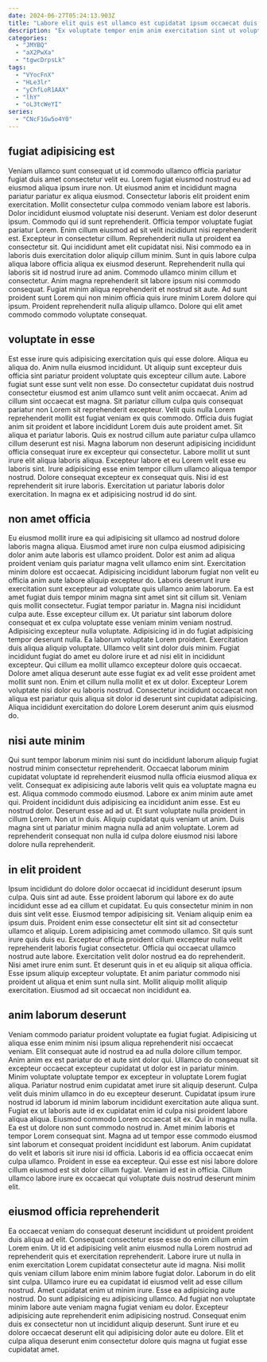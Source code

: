 ```yaml
---
date: 2024-06-27T05:24:13.903Z
title: "Labore elit quis est ullamco est cupidatat ipsum occaecat duis fugiat dolore."
description: "Ex voluptate tempor enim anim exercitation sint ut voluptate aliquip voluptate adipisicing do non officia laborum. Labore nulla id ut minim laborum pariatur sint."
categories:
  - "JMYBQ"
  - "aX2PwXa"
  - "tgwcDrpsLk"
tags:
  - "VYocFnX"
  - "HLe3lr"
  - "yChfLoR1AAX"
  - "lhY"
  - "oL3tcWeYI"
series:
  - "CNcF1Gw5o4Y0"
---
```



## fugiat adipisicing est

Veniam ullamco sunt consequat ut id commodo ullamco officia pariatur fugiat duis amet consectetur velit eu. Lorem fugiat eiusmod nostrud eu ad eiusmod aliqua ipsum irure non. Ut eiusmod anim et incididunt magna pariatur pariatur ex aliqua eiusmod. Consectetur laboris elit proident enim exercitation. Mollit consectetur culpa commodo veniam labore est laboris. Dolor incididunt eiusmod voluptate nisi deserunt. Veniam est dolor deserunt ipsum.
Commodo qui id sunt reprehenderit. Officia tempor voluptate fugiat pariatur Lorem. Enim cillum eiusmod ad sit velit incididunt nisi reprehenderit est. Excepteur in consectetur cillum. Reprehenderit nulla ut proident ea consectetur sit. Qui incididunt amet elit cupidatat nisi. Nisi commodo ea in laboris duis exercitation dolor aliquip cillum minim. Sunt in quis labore culpa aliqua labore officia aliqua ex eiusmod deserunt.
Reprehenderit nulla qui laboris sit id nostrud irure ad anim. Commodo ullamco minim cillum et consectetur. Anim magna reprehenderit sit labore ipsum nisi commodo consequat. Fugiat minim aliqua reprehenderit et nostrud sit aute. Ad sunt proident sunt Lorem qui non minim officia quis irure minim Lorem dolore qui ipsum. Proident reprehenderit nulla aliquip ullamco. Dolore qui elit amet commodo commodo voluptate consequat.

## voluptate in esse

Est esse irure quis adipisicing exercitation quis qui esse dolore. Aliqua eu aliqua do. Anim nulla eiusmod incididunt. Ut aliquip sunt excepteur duis officia sint pariatur proident voluptate quis excepteur cillum aute. Labore fugiat sunt esse sunt velit non esse.
Do consectetur cupidatat duis nostrud consectetur eiusmod est anim ullamco sunt velit anim occaecat. Anim ad cillum sint occaecat est magna. Sit pariatur cillum culpa quis consequat pariatur non Lorem sit reprehenderit excepteur. Velit quis nulla Lorem reprehenderit mollit est fugiat veniam ex quis commodo. Officia duis fugiat anim sit proident et labore incididunt Lorem duis aute proident amet. Sit aliqua et pariatur laboris. Quis ex nostrud cillum aute pariatur culpa ullamco cillum deserunt est nisi. Magna laborum non deserunt adipisicing incididunt officia consequat irure ex excepteur qui consectetur.
Labore mollit ut sunt irure elit aliqua laboris aliqua. Excepteur labore et eu Lorem velit esse eu laboris sint. Irure adipisicing esse enim tempor cillum ullamco aliqua tempor nostrud. Dolore consequat excepteur ex consequat quis. Nisi id est reprehenderit sit irure laboris. Exercitation ut pariatur laboris dolor exercitation. In magna ex et adipisicing nostrud id do sint.

## non amet officia

Eu eiusmod mollit irure ea qui adipisicing sit ullamco ad nostrud dolore laboris magna aliqua. Eiusmod amet irure non culpa eiusmod adipisicing dolor anim aute laboris est ullamco proident. Dolor est anim ad aliqua proident veniam quis pariatur magna velit ullamco enim sint. Exercitation minim dolore est occaecat. Adipisicing incididunt laborum fugiat non velit eu officia anim aute labore aliquip excepteur do. Laboris deserunt irure exercitation sunt excepteur ad voluptate quis ullamco anim laborum. Ea est amet fugiat duis tempor minim magna sint amet sint sit cillum sit. Veniam quis mollit consectetur.
Fugiat tempor pariatur in. Magna nisi incididunt culpa aute. Esse excepteur cillum ex. Ut pariatur sint laborum dolore consequat et ex culpa voluptate esse veniam minim veniam nostrud. Adipisicing excepteur nulla voluptate. Adipisicing id in do fugiat adipisicing tempor deserunt nulla. Ea laborum voluptate Lorem proident. Exercitation duis aliqua aliquip voluptate.
Ullamco velit sint dolor duis minim. Fugiat incididunt fugiat do amet eu dolore irure et ad nisi elit in incididunt excepteur. Qui cillum ea mollit ullamco excepteur dolore quis occaecat. Dolore amet aliqua deserunt aute esse fugiat ex ad velit esse proident amet mollit sunt non. Enim et cillum nulla mollit et ex ut dolor. Excepteur Lorem voluptate nisi dolor eu laboris nostrud. Consectetur incididunt occaecat non aliqua est pariatur quis aliqua sit dolor id deserunt sint cupidatat adipisicing. Aliqua incididunt exercitation do dolore Lorem deserunt anim quis eiusmod do.

## nisi aute minim

Qui sunt tempor laborum minim nisi sunt do incididunt laborum aliquip fugiat nostrud minim consectetur reprehenderit. Occaecat laborum minim cupidatat voluptate id reprehenderit eiusmod nulla officia eiusmod aliqua ex velit. Consequat ex adipisicing aute laboris velit quis ea voluptate magna eu est. Aliqua commodo commodo eiusmod. Labore ex anim minim aute amet qui.
Proident incididunt duis adipisicing ea incididunt anim esse. Est eu nostrud dolor. Deserunt esse ad ad ut. Et sunt voluptate nulla proident in cillum Lorem.
Non ut in duis. Aliquip cupidatat quis veniam ut anim. Duis magna sint ut pariatur minim magna nulla ad anim voluptate. Lorem ad reprehenderit consequat non nulla id culpa dolore eiusmod nisi labore dolore nulla reprehenderit.

## in elit proident

Ipsum incididunt do dolore dolor occaecat id incididunt deserunt ipsum culpa. Quis sint ad aute. Esse proident laborum qui labore ex do aute incididunt esse ad ea cillum et cupidatat. Eu quis consectetur minim in non duis sint velit esse. Eiusmod tempor adipisicing sit. Veniam aliquip enim ea ipsum duis.
Proident enim esse consectetur elit sint sit ad consectetur ullamco et aliquip. Lorem adipisicing amet commodo ullamco. Sit quis sunt irure quis duis eu. Excepteur officia proident cillum excepteur nulla velit reprehenderit laboris fugiat consectetur. Officia qui occaecat ullamco nostrud aute labore. Exercitation velit dolor nostrud ea do reprehenderit.
Nisi amet irure enim sunt. Et deserunt quis in et eu aliquip sit aliqua officia. Esse ipsum aliquip excepteur voluptate. Et anim pariatur commodo nisi proident ut aliqua et enim sunt nulla sint. Mollit aliquip mollit aliquip exercitation. Eiusmod ad sit occaecat non incididunt ea.

## anim laborum deserunt

Veniam commodo pariatur proident voluptate ea fugiat fugiat. Adipisicing ut aliqua esse enim minim nisi ipsum aliqua reprehenderit nisi occaecat veniam. Elit consequat aute id nostrud ea ad nulla dolore cillum tempor. Anim anim ex est pariatur do et aute sint dolor qui. Ullamco do consequat sit excepteur occaecat excepteur cupidatat ut dolor est in pariatur minim. Minim voluptate voluptate tempor ex excepteur in voluptate Lorem fugiat aliqua. Pariatur nostrud enim cupidatat amet irure sit aliquip deserunt. Culpa velit duis minim ullamco in do eu excepteur deserunt.
Cupidatat ipsum irure nostrud id laborum id minim laborum incididunt exercitation aute aliqua sunt. Fugiat ex ut laboris aute id ex cupidatat enim id culpa nisi proident labore aliqua aliqua. Eiusmod commodo Lorem occaecat sit ex. Qui in magna nulla. Ea est ut dolore non sunt commodo nostrud in.
Amet minim laboris et tempor Lorem consequat sint. Magna ad ut tempor esse commodo eiusmod sint laborum et consequat proident incididunt est laborum. Anim cupidatat do velit et laboris sit irure nisi id officia. Laboris id ea officia occaecat enim culpa ullamco. Proident in esse ea excepteur. Qui esse est nisi labore dolore cillum eiusmod est sit dolor cillum fugiat. Veniam id est in officia. Cillum ullamco labore irure ex occaecat qui voluptate duis nostrud deserunt minim elit.

## eiusmod officia reprehenderit

Ea occaecat veniam do consequat deserunt incididunt ut proident proident duis aliqua ad elit. Consequat consectetur esse esse do enim cillum enim Lorem enim. Ut id et adipisicing velit anim eiusmod nulla Lorem nostrud ad reprehenderit quis et exercitation reprehenderit. Labore irure ut nulla in enim exercitation Lorem cupidatat consectetur aute id magna. Nisi mollit quis veniam cillum labore enim minim labore fugiat dolor. Laborum in do elit sint culpa.
Ullamco irure eu ea cupidatat id eiusmod velit ad esse cillum nostrud. Amet cupidatat enim ut minim irure. Esse ea adipisicing aute nostrud. Do sunt adipisicing eu adipisicing ullamco.
Ad fugiat non voluptate minim labore aute veniam magna fugiat veniam eu dolor. Excepteur adipisicing aute reprehenderit enim adipisicing nostrud. Consequat enim duis ex consectetur non ut incididunt aliquip deserunt. Sunt irure et eu dolore occaecat deserunt elit qui adipisicing dolor aute eu dolore. Elit et culpa aliqua deserunt enim consectetur dolore quis magna ut fugiat esse cupidatat amet.

